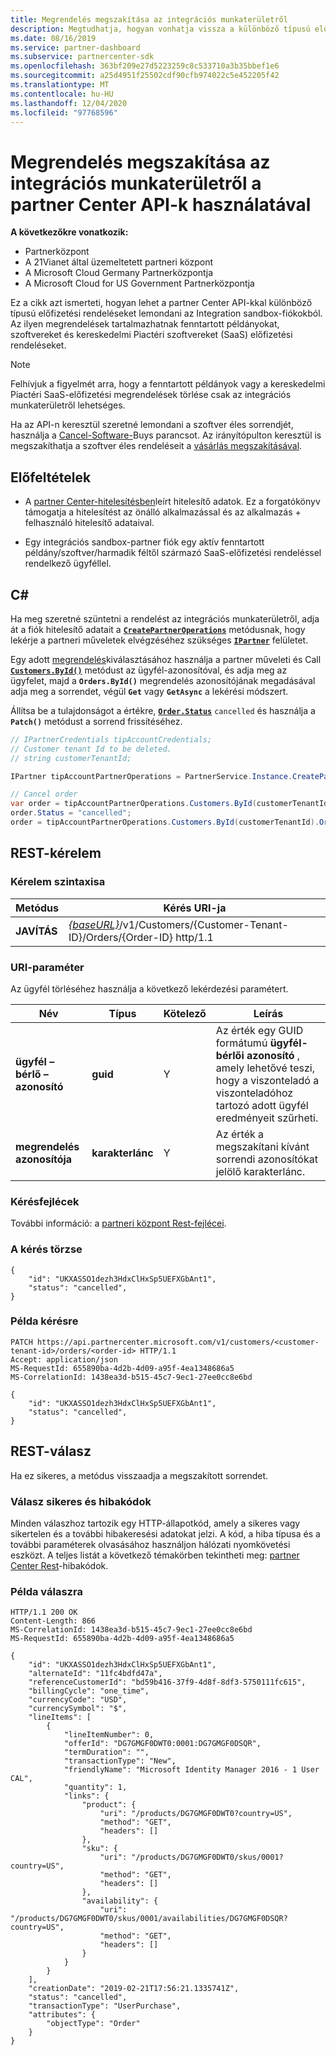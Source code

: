 ```yaml
---
title: Megrendelés megszakítása az integrációs munkaterületről
description: Megtudhatja, hogyan vonhatja vissza a különböző típusú előfizetési rendeléseket a partner Center API-kkal az integrációs homokozó fiókjaiból.
ms.date: 08/16/2019
ms.service: partner-dashboard
ms.subservice: partnercenter-sdk
ms.openlocfilehash: 363bf209e27d5223259c8c533710a3b35bbef1e6
ms.sourcegitcommit: a25d4951f25502cdf90cfb974022c5e452205f42
ms.translationtype: MT
ms.contentlocale: hu-HU
ms.lasthandoff: 12/04/2020
ms.locfileid: "97768596"
---
```

# <a name="cancel-an-order-from-the-integration-sandbox-using-partner-center-apis"></a>Megrendelés megszakítása az integrációs munkaterületről a partner Center API-k használatával

**A következőkre vonatkozik:**

- Partnerközpont
- A 21Vianet által üzemeltetett partneri központ
- A Microsoft Cloud Germany Partnerközpontja
- A Microsoft Cloud for US Government Partnerközpontja

Ez a cikk azt ismerteti, hogyan lehet a partner Center API-kkal különböző típusú előfizetési rendeléseket lemondani az Integration sandbox-fiókokból. Az ilyen megrendelések tartalmazhatnak fenntartott példányokat, szoftvereket és kereskedelmi Piactéri szoftvereket (SaaS) előfizetési rendeléseket.

>[!NOTE]
>Felhívjuk a figyelmét arra, hogy a fenntartott példányok vagy a kereskedelmi Piactéri SaaS-előfizetési megrendelések törlése csak az integrációs munkaterületről lehetséges.  

Ha az API-n keresztül szeretné lemondani a szoftver éles sorrendjét, használja a [Cancel-Software-](cancel-software-purchases.md)Buys parancsot.
Az irányítópulton keresztül is megszakíthatja a szoftver éles rendeléseit a [vásárlás megszakításával](/partner-center/csp-software-subscriptions).

## <a name="prerequisites"></a>Előfeltételek

- A [partner Center-hitelesítésben](partner-center-authentication.md)leírt hitelesítő adatok. Ez a forgatókönyv támogatja a hitelesítést az önálló alkalmazással és az alkalmazás + felhasználó hitelesítő adataival.

- Egy integrációs sandbox-partner fiók egy aktív fenntartott példány/szoftver/harmadik féltől származó SaaS-előfizetési rendeléssel rendelkező ügyféllel.

## <a name="c"></a>C\#

Ha meg szeretné szüntetni a rendelést az integrációs munkaterületről, adja át a fiók hitelesítő adatait a [**`CreatePartnerOperations`**](/dotnet/api/microsoft.store.partnercenter.partnerservice.instance) metódusnak, hogy lekérje a partneri műveletek elvégzéséhez szükséges [**`IPartner`**](/dotnet/api/microsoft.store.partnercenter.ipartner) felületet.

Egy adott [megrendelés](order-resources.md#order)kiválasztásához használja a partner műveleti és Call [**`Customers.ById()`**](/dotnet/api/microsoft.store.partnercenter.customers.icustomercollection.byid) metódust az ügyfél-azonosítóval, és adja meg az ügyfelet, majd a **`Orders.ById()`** megrendelés azonosítójának megadásával adja meg a sorrendet, végül **`Get`** vagy **`GetAsync`** a lekérési módszert.

Állítsa be a tulajdonságot a értékre, [**`Order.Status`**](order-resources.md#order) `cancelled` és használja a **`Patch()`** metódust a sorrend frissítéséhez.

``` csharp
// IPartnerCredentials tipAccountCredentials;
// Customer tenant Id to be deleted.
// string customerTenantId;

IPartner tipAccountPartnerOperations = PartnerService.Instance.CreatePartnerOperations(tipAccountCredentials);

// Cancel order
var order = tipAccountPartnerOperations.Customers.ById(customerTenantId).Orders.ById(orderId).Get();
order.Status = "cancelled";
order = tipAccountPartnerOperations.Customers.ById(customerTenantId).Orders.ById(orderId).Patch(order);

```

## <a name="rest-request"></a>REST-kérelem

### <a name="request-syntax"></a>Kérelem szintaxisa

| Metódus     | Kérés URI-ja                                                                            |
|------------|----------------------------------------------------------------------------------------|
| **JAVÍTÁS** | [*{baseURL}*](partner-center-rest-urls.md)/v1/Customers/{Customer-Tenant-ID}/Orders/{Order-ID} http/1.1 |

### <a name="uri-parameter"></a>URI-paraméter

Az ügyfél törléséhez használja a következő lekérdezési paramétert.

| Név                   | Típus     | Kötelező | Leírás                                                                                                                                            |
|------------------------|----------|----------|--------------------------------------------------------------------------------------------------------------------------------------------------------|
| **ügyfél – bérlő – azonosító** | **guid** | Y        | Az érték egy GUID formátumú **ügyfél-bérlői azonosító** , amely lehetővé teszi, hogy a viszonteladó a viszonteladóhoz tartozó adott ügyfél eredményeit szűrheti. |
| **megrendelés azonosítója** | **karakterlánc** | Y        | Az érték a megszakítani kívánt sorrendi azonosítókat jelölő karakterlánc. |

### <a name="request-headers"></a>Kérésfejlécek

További információ: a [partneri központ Rest-fejlécei](headers.md).

### <a name="request-body"></a>A kérés törzse

```http
{
    "id": "UKXASSO1dezh3HdxClHxSp5UEFXGbAnt1",
    "status": "cancelled",
}
```

### <a name="request-example"></a>Példa kérésre

```http
PATCH https://api.partnercenter.microsoft.com/v1/customers/<customer-tenant-id>/orders/<order-id> HTTP/1.1
Accept: application/json
MS-RequestId: 655890ba-4d2b-4d09-a95f-4ea1348686a5
MS-CorrelationId: 1438ea3d-b515-45c7-9ec1-27ee0cc8e6bd

{
    "id": "UKXASSO1dezh3HdxClHxSp5UEFXGbAnt1",
    "status": "cancelled",
}
```

## <a name="rest-response"></a>REST-válasz

Ha ez sikeres, a metódus visszaadja a megszakított sorrendet.

### <a name="response-success-and-error-codes"></a>Válasz sikeres és hibakódok

Minden válaszhoz tartozik egy HTTP-állapotkód, amely a sikeres vagy sikertelen és a további hibakeresési adatokat jelzi. A kód, a hiba típusa és a további paraméterek olvasásához használjon hálózati nyomkövetési eszközt. A teljes listát a következő témakörben tekintheti meg: [partner Center Rest](error-codes.md)-hibakódok.

### <a name="response-example"></a>Példa válaszra

```http
HTTP/1.1 200 OK
Content-Length: 866
MS-CorrelationId: 1438ea3d-b515-45c7-9ec1-27ee0cc8e6bd
MS-RequestId: 655890ba-4d2b-4d09-a95f-4ea1348686a5

{
    "id": "UKXASSO1dezh3HdxClHxSp5UEFXGbAnt1",
    "alternateId": "11fc4bdfd47a",
    "referenceCustomerId": "bd59b416-37f9-4d8f-8df3-5750111fc615",
    "billingCycle": "one_time",
    "currencyCode": "USD",
    "currencySymbol": "$",
    "lineItems": [
        {
            "lineItemNumber": 0,
            "offerId": "DG7GMGF0DWT0:0001:DG7GMGF0DSQR",
            "termDuration": "",
            "transactionType": "New",
            "friendlyName": "Microsoft Identity Manager 2016 - 1 User CAL",
            "quantity": 1,
            "links": {
                "product": {
                    "uri": "/products/DG7GMGF0DWT0?country=US",
                    "method": "GET",
                    "headers": []
                },
                "sku": {
                    "uri": "/products/DG7GMGF0DWT0/skus/0001?country=US",
                    "method": "GET",
                    "headers": []
                },
                "availability": {
                    "uri": "/products/DG7GMGF0DWT0/skus/0001/availabilities/DG7GMGF0DSQR?country=US",
                    "method": "GET",
                    "headers": []
                }
            }
        }
    ],
    "creationDate": "2019-02-21T17:56:21.1335741Z",
    "status": "cancelled",
    "transactionType": "UserPurchase",
    "attributes": {
        "objectType": "Order"
    }
}
```

